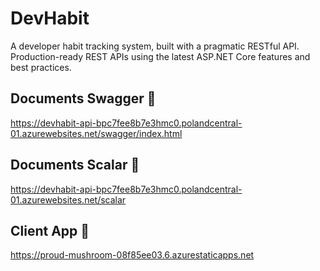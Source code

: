 # DevHabit
A developer habit tracking system, built with a pragmatic RESTful API. Production-ready REST APIs using the latest ASP.NET Core features and best practices.
## Documents Swagger 📜
https://devhabit-api-bpc7fee8b7e3hmc0.polandcentral-01.azurewebsites.net/swagger/index.html

## Documents Scalar 📜
https://devhabit-api-bpc7fee8b7e3hmc0.polandcentral-01.azurewebsites.net/scalar

## Client App 📃
https://proud-mushroom-08f85ee03.6.azurestaticapps.net
